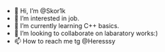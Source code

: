 - 👋 Hi, I’m @Skor1k
- 👀 I’m interested in job.
- 🌱 I’m currently learning C++ basics.
- 💞️ I’m looking to collaborate on labaratory works:)
- 📫 How to reach me tg @Heresssy

<!---
Skor1k/Skor1k is a ✨ special ✨ repository because its `README.md` (this file) appears on your GitHub profile.
You can click the Preview link to take a look at your changes.
--->
